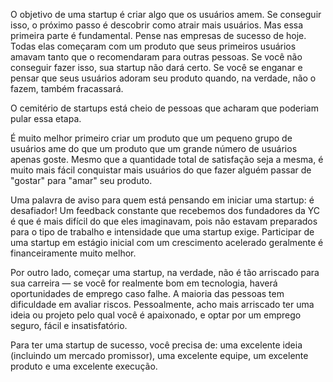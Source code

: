 O objetivo de uma startup é criar algo que os usuários amem. Se conseguir isso, o próximo passo é descobrir como atrair mais usuários. Mas essa primeira parte é fundamental. Pense nas empresas de sucesso de hoje. Todas elas começaram com um produto que seus primeiros usuários amavam tanto que o recomendaram para outras pessoas. Se você não conseguir fazer isso, sua startup não dará certo. Se você se enganar e pensar que seus usuários adoram seu produto quando, na verdade, não o fazem, também fracassará.

O cemitério de startups está cheio de pessoas que acharam que poderiam pular essa etapa.

É muito melhor primeiro criar um produto que um pequeno grupo de usuários ame do que um produto que um grande número de usuários apenas goste. Mesmo que a quantidade total de satisfação seja a mesma, é muito mais fácil conquistar mais usuários do que fazer alguém passar de "gostar" para "amar" seu produto.

Uma palavra de aviso para quem está pensando em iniciar uma startup: é desafiador! Um feedback constante que recebemos dos fundadores da YC é que é mais difícil do que eles imaginavam, pois não estavam preparados para o tipo de trabalho e intensidade que uma startup exige. Participar de uma startup em estágio inicial com um crescimento acelerado geralmente é financeiramente muito melhor.

Por outro lado, começar uma startup, na verdade, não é tão arriscado para sua carreira — se você for realmente bom em tecnologia, haverá oportunidades de emprego caso falhe. A maioria das pessoas tem dificuldade em avaliar riscos. Pessoalmente, acho mais arriscado ter uma ideia ou projeto pelo qual você é apaixonado, e optar por um emprego seguro, fácil e insatisfatório.

Para ter uma startup de sucesso, você precisa de: uma excelente ideia (incluindo um mercado promissor), uma excelente equipe, um excelente produto e uma excelente execução.
